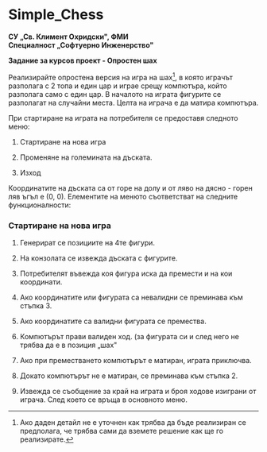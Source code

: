 # Simple_Chess
**СУ „Св. Климент Охридски", ФМИ**\
**Специалност „Софтуерно Инженерство"**

**Задание за курсов проект - Опростен шах**

Реализирайте опростена версия на игра на шах[^1], в която играчът
разполага с 2 топа и един цар и играе срещу компютъра, който разполага
само с един цар. В началото на играта фигурите се разполагат на случайни
места. Целта на играча е да матира компютъра.

При стартиране на играта на потребителя се предоставя следното меню:

1.  Стартиране на нова игра

2.  Променяне на големината на дъската.

3.  Изход

Координатите на дъската са от горе на долу и от ляво на дясно - горен
ляв ъгъл е (0, 0). Елементите на менюто съответстват на следните
функционалности:

### Стартиране на нова игра

1.  Генерират се позициите на 4те фигури.

2.  На конзолата се извежда дъската с фигурите.

3.  Потребителят въвежда коя фигура иска да премести и на кои
    координати.

4.  Ако координатите или фигурата са невалидни се преминава към
    стъпка 3.

5.  Ако координатите са валидни фигурата се премества.

6.  Компютърът прави валиден ход. (за фигурата си и след него не трябва
    да е в позиция „шах"

7.  Ако при преместването компютърът е матиран, играта приключва.

8.  Докато компютърът не е матиран, се преминава към стъпка 2.

9.  Извежда се съобщение за край на играта и броя ходове изиграни от
    играча. След което се връща в основното меню.

[^1]: Ако даден детайл не е уточнен как трябва да бъде реализиран се
    предполага, че трябва сами да вземете решение как ще го реализирате.
